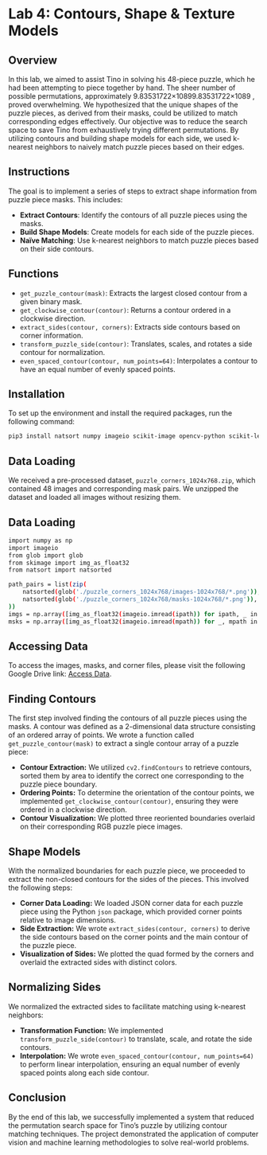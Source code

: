 # Lab 4: Contours, Shape & Texture Models

## Overview
In this lab, we aimed to assist Tino in solving his 48-piece puzzle, which he had been attempting to piece together by hand. The sheer number of possible permutations, approximately 9.83531722×10899.83531722×1089 , proved overwhelming. We hypothesized that the unique shapes of the puzzle pieces, as derived from their masks, could be utilized to match corresponding edges effectively. Our objective was to reduce the search space to save Tino from exhaustively trying different permutations. By utilizing contours and building shape models for each side, we used k-nearest neighbors to naively match puzzle pieces based on their edges.

## Instructions
The goal is to implement a series of steps to extract shape information from puzzle piece masks. This includes:
- **Extract Contours**: Identify the contours of all puzzle pieces using the masks.
- **Build Shape Models**: Create models for each side of the puzzle pieces.
- **Naïve Matching**: Use k-nearest neighbors to match puzzle pieces based on their side contours.

## Functions
- `get_puzzle_contour(mask)`: Extracts the largest closed contour from a given binary mask.
- `get_clockwise_contour(contour)`: Returns a contour ordered in a clockwise direction.
- `extract_sides(contour, corners)`: Extracts side contours based on corner information.
- `transform_puzzle_side(contour)`: Translates, scales, and rotates a side contour for normalization.
- `even_spaced_contour(contour, num_points=64)`: Interpolates a contour to have an equal number of evenly spaced points.

## Installation
To set up the environment and install the required packages, run the following command:
```bash
pip3 install natsort numpy imageio scikit-image opencv-python scikit-learn networkx matplotlib
```
## Data Loading
We received a pre-processed dataset, `puzzle_corners_1024x768.zip`, which contained 48 images and corresponding mask pairs. We unzipped the dataset and loaded all images without resizing them.

## Data Loading
```bash
import numpy as np
import imageio
from glob import glob
from skimage import img_as_float32
from natsort import natsorted

path_pairs = list(zip(
    natsorted(glob('./puzzle_corners_1024x768/images-1024x768/*.png')),
    natsorted(glob('./puzzle_corners_1024x768/masks-1024x768/*.png')),
))
imgs = np.array([img_as_float32(imageio.imread(ipath)) for ipath, _ in path_pairs])
msks = np.array([img_as_float32(imageio.imread(mpath)) for _, mpath in path_pairs])
```

## Accessing Data

To access the images, masks, and corner files, please visit the following Google Drive link: [Access Data](https://drive.google.com/file/d/1geO67J3zbUB-GzITWDRlVb049LpwzZRv/view?usp=sharing).

## Finding Contours
The first step involved finding the contours of all puzzle pieces using the masks. A contour was defined as a 2-dimensional data structure consisting of an ordered array of points. We wrote a function called `get_puzzle_contour(mask)` to extract a single contour array of a puzzle piece:

- **Contour Extraction:** We utilized `cv2.findContours` to retrieve contours, sorted them by area to identify the correct one corresponding to the puzzle piece boundary.
- **Ordering Points:** To determine the orientation of the contour points, we implemented `get_clockwise_contour(contour)`, ensuring they were ordered in a clockwise direction.
- **Contour Visualization:** We plotted three reoriented boundaries overlaid on their corresponding RGB puzzle piece images.

## Shape Models
With the normalized boundaries for each puzzle piece, we proceeded to extract the non-closed contours for the sides of the pieces. This involved the following steps:

- **Corner Data Loading:** We loaded JSON corner data for each puzzle piece using the Python `json` package, which provided corner points relative to image dimensions.
- **Side Extraction:** We wrote `extract_sides(contour, corners)` to derive the side contours based on the corner points and the main contour of the puzzle piece.
- **Visualization of Sides:** We plotted the quad formed by the corners and overlaid the extracted sides with distinct colors.

## Normalizing Sides
We normalized the extracted sides to facilitate matching using k-nearest neighbors:

- **Transformation Function:** We implemented `transform_puzzle_side(contour)` to translate, scale, and rotate the side contours.
- **Interpolation:** We wrote `even_spaced_contour(contour, num_points=64)` to perform linear interpolation, ensuring an equal number of evenly spaced points along each side contour.

## Conclusion
By the end of this lab, we successfully implemented a system that reduced the permutation search space for Tino’s puzzle by utilizing contour matching techniques. The project demonstrated the application of computer vision and machine learning methodologies to solve real-world problems.







